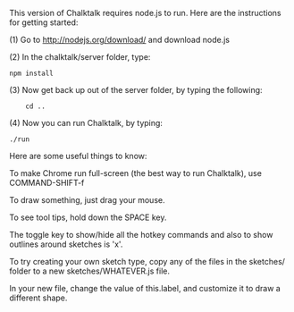 This version of Chalktalk requires node.js to run.
Here are the instructions for getting started:

(1) Go to http://nodejs.org/download/ and download node.js

(2) In the chalktalk/server folder, type:

	npm install

(3) Now get back up out of the server folder, by typing the following:

        cd ..

(4) Now you can run Chalktalk, by typing:

	./run

Here are some useful things to know:

To make Chrome run full-screen (the best way to run Chalktalk), use COMMAND-SHIFT-f

To draw something, just drag your mouse.

To see tool tips, hold down the SPACE key.

The toggle key to show/hide all the hotkey commands and also to
show outlines around sketches is 'x'.

To try creating your own sketch type, copy any of the files in
the sketches/ folder to a new sketches/WHATEVER.js file.

In your new file, change the value of this.label, and customize
it to draw a different shape.


